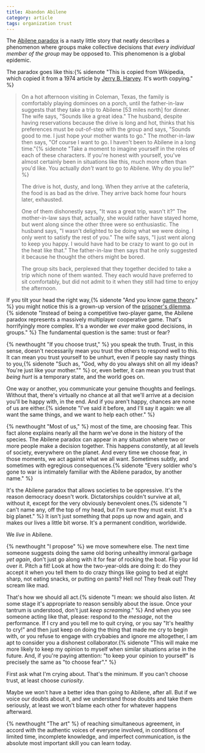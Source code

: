 ```yaml
---
title: Abandon Abilene
category: article
tags: organization trust
---
```


The [Abilene paradox](https://en.wikipedia.org/wiki/Abilene_paradox) is a nasty little story that neatly describes a phenomenon where groups make collective decisions that *every individual member of the group* may be opposed to. This phenomenon is a global epidemic.

The paradox goes like this:{% sidenote "This is copied from Wikipedia, which copied it from a 1974 article by [Jerry B. Harvey](https://en.wikipedia.org/wiki/Jerry_B._Harvey). It's worth copying." %}

> On a hot afternoon visiting in Coleman, Texas, the family is comfortably playing dominoes on a porch, until the father-in-law suggests that they take a trip to Abilene [53 miles north] for dinner. The wife says, "Sounds like a great idea." The husband, despite having reservations because the drive is long and hot, thinks that his preferences must be out-of-step with the group and says, "Sounds good to me. I just hope your mother wants to go." The mother-in-law then says, "Of course I want to go. I haven't been to Abilene in a long time."{% sidenote "Take a moment to imagine yourself in the roles of each of these characters. If you're honest with yourself, you've almost certainly been in situations like this, much more often than you'd like. You actually *don't* want to go to Abilene. Why do you lie?" %}
> 
> The drive is hot, dusty, and long. When they arrive at the cafeteria, the food is as bad as the drive. They arrive back home four hours later, exhausted.
> 
> One of them dishonestly says, "It was a great trip, wasn't it?" The mother-in-law says that, actually, she would rather have stayed home, but went along since the other three were so enthusiastic. The husband says, "I wasn't delighted to be doing what we were doing. I only went to satisfy the rest of you." The wife says, "I just went along to keep you happy. I would have had to be crazy to want to go out in the heat like that." The father-in-law then says that he only suggested it because he thought the others might be bored.
> 
> The group sits back, perplexed that they together decided to take a trip which none of them wanted. They each would have preferred to sit comfortably, but did not admit to it when they still had time to enjoy the afternoon.

If you tilt your head the right way,{% sidenote "And you know [game theory](https://en.wikipedia.org/wiki/Game_theory)." %} you might notice this is a grown-up version of the [prisoner's dilemma](https://en.wikipedia.org/wiki/Prisoner%27s_dilemma).{% sidenote "Instead of being a competitive two-player game, the Abilene paradox represents a massively multiplayer cooperative game. That's horrifyingly more complex. It's a wonder we *ever* make good decisions, in groups." %} The fundamental question is the same: trust or fear?

{% newthought "If you choose trust," %} you speak the truth. Trust, in this sense, doesn't necessarily mean you trust the others to respond well to this. It can mean you trust yourself to be unhurt, even if people say nasty things to you,{% sidenote "Such as, \"God, why do you always shit on all my ideas? You're just like your mother.\"" %} or, even better, it can mean you trust that *being hurt* is a temporary state, and the world goes on.

One way or another, you communicate your genuine thoughts and feelings. Without that, there's virtually no chance at all that we'll arrive at a decision you'll be happy with, in the end. And if you aren't happy, chances are none of us are either.{% sidenote "I've said it before, and I'll say it again: we all want the same things, and we want to help each other." %}

{% newthought "Most of us," %} most of the time, are choosing fear. This fact alone explains nearly all the harm we've done in the history of the species. The Abilene paradox can appear in any situation where two or more people make a decision together. This happens *constantly*, at all levels of society, everywhere on the planet. And every time we choose fear, in those moments, we act against what we all want. Sometimes subtly, and sometimes with egregious consequences.{% sidenote "Every soldier who's gone to war is intimately familiar with the Abilene paradox, by another name." %}

It's the Abilene paradox that allows societies to be oppressive. It's the reason democracy doesn't work. Dictatorships couldn't survive at all, without it, except for the very obviously benevolent ones.{% sidenote "I can't name any, off the top of my head, but I'm sure they must exist. It's a big planet." %} It isn't just something that pops up now and again, and makes our lives a little bit worse. It's a permanent condition, worldwide.

We *live* in Abilene.

{% newthought "I propose" %} we move somewhere else. The next time someone suggests doing the same old boring unhealthy immoral garbage *yet again*, don't just go along with it for fear of rocking the boat. Flip your lid over it. Pitch a fit! Look at how the two-year-olds are doing it: do they accept it when you tell them to do crazy things like going to bed at eight sharp, not eating snacks, or putting on pants? Hell no! They freak out! They scream like mad.

That's how we should all act.{% sidenote "I mean: we should also listen. At some stage it's appropriate to reason sensibly about the issue. Once your tantrum is understood, don't just *keep screaming*." %} And when you see someone acting like that, please: respond to the *message*, not the performance. If I cry and you tell me to quit crying, or you say "It's healthy to cry!" and then just keep on doing the thing that made me cry to begin with, or you refuse to engage with crybabies and ignore me altogether, I am apt to consider you a dishonest collaborator.{% sidenote "This will make me more likely to keep my opinion to myself when similar situations arise in the future. And, if you're paying attention: \"to keep your opinion to yourself\" is precisely the same as \"to choose fear\"." %}

First ask what I'm crying about. That's the minimum. If you can't choose trust, at least choose *curiosity*.

Maybe we won't have a better idea than going to Abilene, after all. But if we voice our doubts about it, and we understand those doubts and take them seriously, at least we won't blame each other for whatever happens afterward.

{% newthought "The art" %} of reaching simultaneous agreement, in accord with the authentic voices of everyone involved, in conditions of limited time, incomplete knowledge, and imperfect communication, is the absolute most important skill you can learn today.

